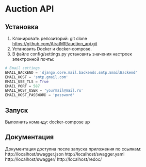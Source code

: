 # Auction API

## Установка
1. Клонировать репозиторий: git clone https://github.com/AiratMR/auction_api.git
2. Установить Docker и docker-compose.
3. В файле config/settings.py установить значения настроек электронной почты:

```python
# Email settings
EMAIL_BACKEND = 'django.core.mail.backends.smtp.EmailBackend'
EMAIL_HOST = 'smtp.gmail.com'
EMAIL_USE_TLS = True
EMAIL_PORT = 587
EMAIL_HOST_USER = 'yourmail@mail.ru'
EMAIL_HOST_PASSWORD = 'password'
```

## Запуск

Выполнить команду: docker-compose up

## Документация

Документация доступна после запуска приложения по ссылкам:
  http://localhost/swagger.json
  http://localhost/swagger.yaml
  http://localhost/swagger/
  http://localhost/redoc/

